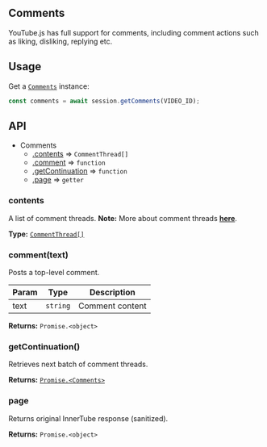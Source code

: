 ## Comments
YouTube.js has full support for comments, including comment actions such as liking, disliking, replying etc.

## Usage
Get a [`Comments`](../../lib/parser/youtube/Comments.js) instance:

```js
const comments = await session.getComments(VIDEO_ID);
```

## API
* Comments
  * [.contents](#commentthread) ⇒ `CommentThread[]`
  * [.comment](#comment) ⇒ `function`
  * [.getContinuation](#getc) ⇒ `function`
  * [.page](#page) ⇒ `getter`

<a name="commentthread"></a>
### contents
A list of comment threads. **Note:** More about comment threads [**here**](./CommentThread.md).

**Type:** [`CommentThread[]`](../../lib/parser/contents/classes/CommentThread.js)

<a name="comment"></a>
### comment(text)
Posts a top-level comment.

| Param | Type | Description |
| --- | --- | --- |
| text | `string` | Comment content |

**Returns:** `Promise.<object>`

<a name="getc"></a>
### getContinuation()
Retrieves next batch of comment threads.

**Returns:** [`Promise.<Comments>`](../../lib/parser/youtube/Comments.js)

<a name="page"></a>
### page
Returns original InnerTube response (sanitized).

**Returns:** `Promise.<object>`